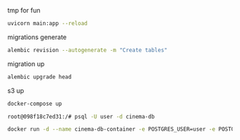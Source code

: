 tmp for fun
```bash
uvicorn main:app --reload
```

migrations generate
```bash
alembic revision --autogenerate -m "Create tables"
```
migration up
```bash
alembic upgrade head
```

s3 up
```bash
docker-compose up 
```

```bash
root@098f18c7ed31:/# psql -U user -d cinema-db
```

```bash
docker run -d --name cinema-db-container -e POSTGRES_USER=user -e POSTGRES_PASSWORD=password -e POSTGRES_DB=cinema-db -p 5432:5432 postgres:16.6-alpine3.19
```